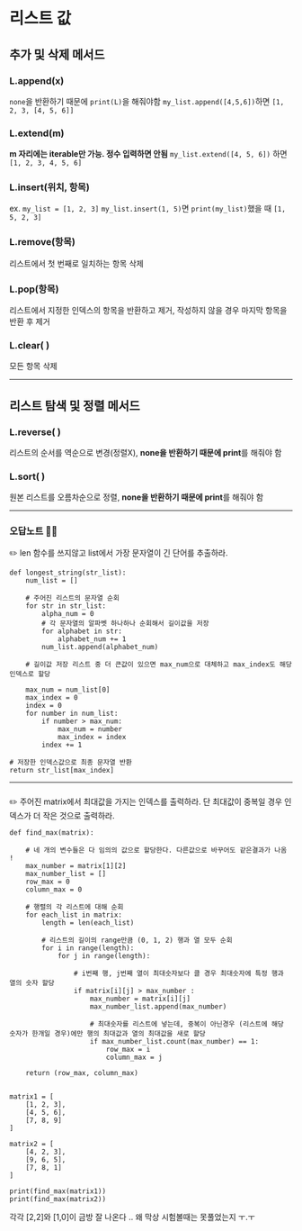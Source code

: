 # 리스트 값 
## 추가 및 삭제 메서드
### L.append(x) 
`none`을 반환하기 때문에 `print(L)`을 해줘야함
`my_list.append([4,5,6])`하면 `[1, 2, 3, [4, 5, 6]]`

### L.extend(m) 
**m 자리에는 iterable만 가능. 정수 입력하면 안됨**
`my_list.extend([4, 5, 6])` 하면 `[1, 2, 3, 4, 5, 6]`

### L.insert(위치, 항목)
ex. `my_list = [1, 2, 3]`
`my_list.insert(1, 5)`면 `print(my_list)`했을 때 `[1, 5, 2, 3]`

### L.remove(항목)
리스트에서 첫 번째로 일치하는 항목 삭제

### L.pop(항목)
리스트에서 지정한 인덱스의 항목을 반환하고 제거, 작성하지 않을 경우 마지막 항목을 반환 후 제거

### L.clear( )
모든 항목 삭제

---

## 리스트 탐색 및 정렬 메서드
### L.reverse( ) 
리스트의 순서를 역순으로 변경(정렬X), **none을 반환하기 때문에 print**를 해줘야 함

### L.sort( )
원본 리스트를 오름차순으로 정렬, **none을 반환하기 때문에 print**를 해줘야 함

---

### 오답노트 📝💯
✏️ len 함수를 쓰지않고 list에서 가장 문자열이 긴 단어를 추출하라.

    def longest_string(str_list):
        num_list = []

        # 주어진 리스트의 문자열 순회
        for str in str_list:
            alpha_num = 0
            # 각 문자열의 알파벳 하나하나 순회해서 길이값을 저장
            for alphabet in str:
                alphabet_num += 1
            num_list.append(alphabet_num)

        # 길이값 저장 리스트 중 더 큰값이 있으면 max_num으로 대체하고 max_index도 해당 인덱스로 할당

        max_num = num_list[0]
        max_index = 0
        index = 0
        for number in num_list:
            if number > max_num:
                max_num = number
                max_index = index
            index += 1

    # 저장한 인덱스값으로 최종 문자열 반환        
    return str_list[max_index]

---
### 
✏️ 주어진 matrix에서 최대값을 가지는 인덱스를 출력하라. 단 최대값이 중복일 경우 인덱스가 더 작은 것으로 출력하라.

    def find_max(matrix):

        # 네 개의 변수들은 다 임의의 값으로 할당한다. 다른값으로 바꾸어도 같은결과가 나옴 !
        max_number = matrix[1][2]
        max_number_list = []
        row_max = 0
        column_max = 0

        # 행렬의 각 리스트에 대해 순회
        for each_list in matrix:
            length = len(each_list)

            # 리스트의 길이의 range만큼 (0, 1, 2) 행과 열 모두 순회
            for i in range(length):
                for j in range(length):

                    # i번째 행, j번째 열이 최대숫자보다 클 경우 최대숫자에 특정 행과 열의 숫자 할당
                    if matrix[i][j] > max_number :
                        max_number = matrix[i][j]
                        max_number_list.append(max_number)

                        # 최대숫자를 리스트에 넣는데, 중복이 아닌경우 (리스트에 해당 숫자가 한개일 경우)에만 행의 최대값과 열의 최대값을 새로 할당
                        if max_number_list.count(max_number) == 1:
                            row_max = i
                            column_max = j

        return (row_max, column_max)


    matrix1 = [
        [1, 2, 3],
        [4, 5, 6],
        [7, 8, 9]
    ]

    matrix2 = [
        [4, 2, 3],
        [9, 6, 5],
        [7, 8, 1]
    ]

    print(find_max(matrix1)) 
    print(find_max(matrix2))  


각각 [2,2]와 [1,0]이 금방 잘 나온다 ..
왜 막상 시험볼때는 못풀었는지 ㅜ.ㅜ